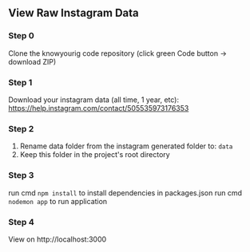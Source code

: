 ## View Raw Instagram Data

### Step 0
Clone the knowyourig code repository (click green Code button -> download ZIP)

### Step 1
Download your instagram data (all time, 1 year, etc): https://help.instagram.com/contact/505535973176353

### Step 2
1. Rename data folder from the instagram generated folder to: ```data```
2. Keep this folder in the project's root directory

### Step 3
run cmd ```npm install``` to install dependencies in packages.json
run cmd ```nodemon app``` to run application

### Step 4
View on http://localhost:3000
